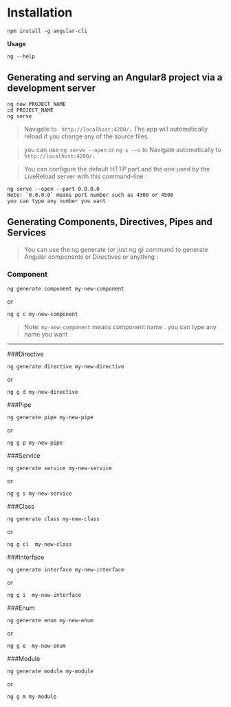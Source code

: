 

# Installation

``` 
npm install -g angular-cli 
```



**Usage**

```
ng --help 
```



 ## Generating and serving an Angular8 project via a development server

```
ng new PROJECT_NAME
cd PROJECT_NAME
ng serve
```
>Navigate to ``` http://localhost:4200/.``` The app will automatically reload if you change any of the source files.

>you can use ``` ng serve --open ``` or ``` ng s --o ``` to Navigate automatically to ``` http://localhost:4200/.```  

>You can configure the default HTTP port and the one used by the LiveReload server with this command-line :

```
ng serve --open --port 0.0.0.0
Note: `0.0.0.0` means port number such as 4300 or 4500 
you can type any number you want 
```




## Generating Components, Directives, Pipes and Services

>You can use the ng generate (or just ng g) command to generate Angular components or Directives or anything :


### Component

```
ng generate component my-new-component
```
or 
```
ng g c my-new-component
```

> Note: `my-new-component` means component name . you can type any name you want 

-------------------------------------------------------------------------------------------
###Directive

```
ng generate directive my-new-directive
```

or 

```
ng g d my-new-directive
```

###Pipe


```
ng generate pipe my-new-pipe
```

or 

```
ng g p my-new-pipe
```


###Service


```
ng generate service my-new-service
```

or 

```
ng g s my-new-service
```

###Class


```
ng generate class my-new-class
```

or 

```
ng g cl  my-new-class
```

###Interface


```
ng generate interface my-new-interface
```

or 

```
ng g i  my-new-interface
```

###Enum


```
ng generate enum my-new-enum
```

or 

```
ng g e  my-new-enum
```

###Module


```
ng generate module my-module
```

or 

```
ng g m my-module
```

